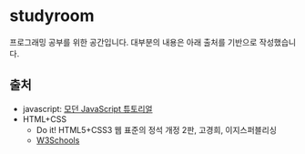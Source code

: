 # studyroom
프로그래밍 공부를 위한 공간입니다. 대부분의 내용은 아래 출처를 기반으로 작성했습니다.

## 출처
- javascript: [모던 JavaScript 튜토리얼](https://ko.javascript.info/)
- HTML+CSS
  - Do it! HTML5+CSS3 웹 표준의 정석 개정 2판, 고경희, 이지스퍼블리싱
  - [W3Schools](https://www.w3schools.com/)
